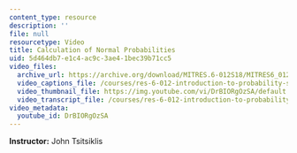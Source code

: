 ```yaml
---
content_type: resource
description: ''
file: null
resourcetype: Video
title: Calculation of Normal Probabilities
uid: 5d464db7-e1c4-ac9c-3ae4-1bec39b71cc5
video_files:
  archive_url: https://archive.org/download/MITRES.6-012S18/MITRES6_012S18_L08-09_300k.mp4
  video_captions_file: /courses/res-6-012-introduction-to-probability-spring-2018/3d60ed9dcba35244aa025eefc47b4511_DrBIORgOzSA.vtt
  video_thumbnail_file: https://img.youtube.com/vi/DrBIORgOzSA/default.jpg
  video_transcript_file: /courses/res-6-012-introduction-to-probability-spring-2018/ea84a59f49120b5cb3fc6fdfe003a228_DrBIORgOzSA.pdf
video_metadata:
  youtube_id: DrBIORgOzSA
---
```


**Instructor:** John Tsitsiklis